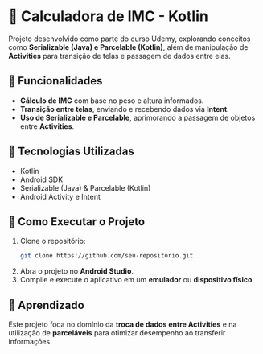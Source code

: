 # 📱 Calculadora de IMC - Kotlin  
Projeto desenvolvido como parte do curso Udemy, explorando conceitos como **Serializable (Java) e Parcelable (Kotlin)**, além de manipulação de **Activities** para transição de telas e passagem de dados entre elas.

## 🚀 Funcionalidades  
- **Cálculo de IMC** com base no peso e altura informados.  
- **Transição entre telas**, enviando e recebendo dados via **Intent**.  
- **Uso de Serializable e Parcelable**, aprimorando a passagem de objetos entre **Activities**.  

## 📌 Tecnologias Utilizadas  
- Kotlin  
- Android SDK  
- Serializable (Java) & Parcelable (Kotlin)  
- Android Activity e Intent  

## 🔧 Como Executar o Projeto  
1. Clone o repositório:  
   ```bash
   git clone https://github.com/seu-repositorio.git
   ```
2. Abra o projeto no **Android Studio**.  
3. Compile e execute o aplicativo em um **emulador** ou **dispositivo físico**.  

## 📝 Aprendizado  
Este projeto foca no domínio da **troca de dados entre Activities** e na utilização de **parceláveis** para otimizar desempenho ao transferir informações.  
